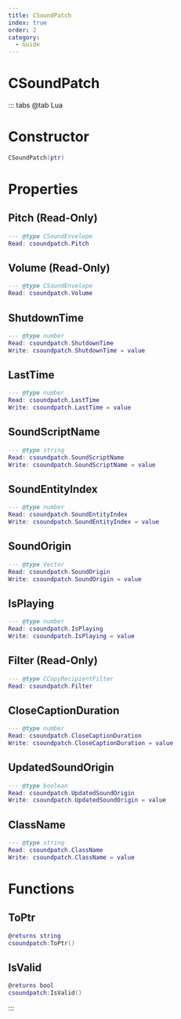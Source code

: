 ```yaml
---
title: CSoundPatch
index: true
order: 2
category:
  - Guide
---
```


# CSoundPatch

::: tabs
@tab Lua
# Constructor
```lua
CSoundPatch(ptr)
```
# Properties
## Pitch (Read-Only)
```lua
--- @type CSoundEnvelope
Read: csoundpatch.Pitch
```
## Volume (Read-Only)
```lua
--- @type CSoundEnvelope
Read: csoundpatch.Volume
```
## ShutdownTime 
```lua
--- @type number
Read: csoundpatch.ShutdownTime
Write: csoundpatch.ShutdownTime = value
```
## LastTime 
```lua
--- @type number
Read: csoundpatch.LastTime
Write: csoundpatch.LastTime = value
```
## SoundScriptName 
```lua
--- @type string
Read: csoundpatch.SoundScriptName
Write: csoundpatch.SoundScriptName = value
```
## SoundEntityIndex 
```lua
--- @type number
Read: csoundpatch.SoundEntityIndex
Write: csoundpatch.SoundEntityIndex = value
```
## SoundOrigin 
```lua
--- @type Vector
Read: csoundpatch.SoundOrigin
Write: csoundpatch.SoundOrigin = value
```
## IsPlaying 
```lua
--- @type number
Read: csoundpatch.IsPlaying
Write: csoundpatch.IsPlaying = value
```
## Filter (Read-Only)
```lua
--- @type CCopyRecipientFilter
Read: csoundpatch.Filter
```
## CloseCaptionDuration 
```lua
--- @type number
Read: csoundpatch.CloseCaptionDuration
Write: csoundpatch.CloseCaptionDuration = value
```
## UpdatedSoundOrigin 
```lua
--- @type boolean
Read: csoundpatch.UpdatedSoundOrigin
Write: csoundpatch.UpdatedSoundOrigin = value
```
## ClassName 
```lua
--- @type string
Read: csoundpatch.ClassName
Write: csoundpatch.ClassName = value
```
# Functions
## ToPtr
```lua
@returns string
csoundpatch:ToPtr()
```
## IsValid
```lua
@returns bool
csoundpatch:IsValid()
```

:::